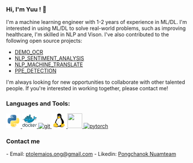 ### Hi, I'm Yuu ! 👋

I'm a machine learning engineer with 1-2 years of experience in ML/DL. I'm interested in using ML/DL to solve real-world problems,
such as improving healthcare, I'm skilled in NLP and Vison. I've also contributed to the following open source projects:
- [DEMO_OCR](https://github.com/IZZARA-URA/DEMO_OCR)
- [NLP_SENTIMENT_ANALYSIS](https://github.com/IZZARA-URA/NLP_SENTIMENT_ANALYSIS)
- [NLP_MACHINE_TRANSLATE](https://github.com/IZZARA-URA/NLP_MACHINE_TRANSLATION)
- [PPE_DETECTION](https://github.com/IZZARA-URA/PPE_DETECTION)

I'm always looking for new opportunities to collaborate with other talented people. If you're interested in working together, please contact me!


<h3 align="left">Languages and Tools:</h3>
<p align="left"> 
    <a href="https://www.python.org" target="_blank" rel="noreferrer"> <img src="https://raw.githubusercontent.com/devicons/devicon/master/icons/python/python-original.svg" alt="python" width="40" height="40"/> </a> 
    <a href="https://www.docker.com/" target="_blank" rel="noreferrer"> <img src="https://raw.githubusercontent.com/devicons/devicon/master/icons/docker/docker-original-wordmark.svg" alt="docker" width="40" height="40"/> </a> 
    <a href="https://git-scm.com/" target="_blank" rel="noreferrer"> <img src="https://www.vectorlogo.zone/logos/git-scm/git-scm-icon.svg" alt="git" width="40" height="40"/> </a> 
    <a href="https://www.linux.org/" target="_blank" rel="noreferrer"> <img src="https://raw.githubusercontent.com/devicons/devicon/master/icons/linux/linux-original.svg" alt="linux" width="40" height="40"/> </a> 
    <a href="https://www.nvidia.com/tr-tr/" target="_blank" rel="noreferrer"> <img src="https://upload.wikimedia.org/wikipedia/sco/2/21/Nvidia_logo.svg" width="40" height="40"/> </a> 
    <a href="https://pytorch.org/" target="_blank" rel="noreferrer"> <img src="https://www.vectorlogo.zone/logos/pytorch/pytorch-icon.svg" alt="pytorch" width="40" height="40"/> </a> 
</p>

<h3 align="left">Contact me</h3>
<p align="left"> 
    - Email: <a href="ptolemaios.ong@gmail.com">ptolemaios.ong@gmail.com</a>
    - Likedin: <a href="https://www.linkedin.com/in/pongchanok-nuamteam-263672252/">Pongchanok Nuamteam</a>
</p>
